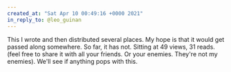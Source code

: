 ```yaml
---
created_at: "Sat Apr 10 00:49:16 +0000 2021"
in_reply_to: @leo_guinan
---
```


This I wrote and then distributed several places. My hope is that it would get passed along somewhere. So far, it has not. Sitting at 49 views, 31 reads. (feel free to share it with all your friends. Or your enemies. They're not my enemies). We'll see if anything pops with this.